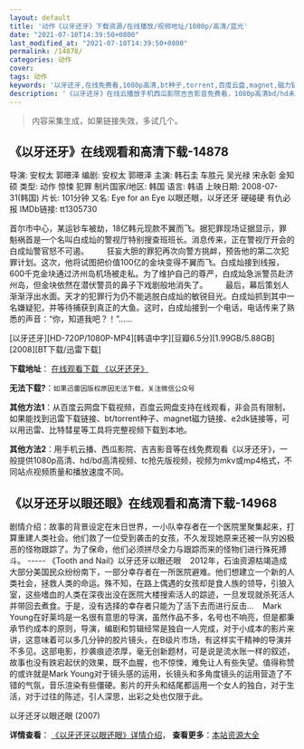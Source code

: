```yaml
---
layout: default
title: '动作《以牙还牙》下载资源/在线播放/视频地址/1080p/高清/蓝光'
date: "2021-07-10T14:39:50+0800"
last_modified_at: "2021-07-10T14:39:50+0800"
permalink: /14878/
categories: 动作
cover:
tags: 动作
keywords: '以牙还牙,在线免费看,1080p高清,bt种子,torrent,百度云盘,magnet,磁力链,迅雷下载资源'
description: '《以牙还牙》在线云播放手机西瓜影院吉吉影音免费看，1080p高清bd/hd未删减完整版和tc抢先枪版，mkv/mp4格式，附带bt/torrent种子、magnet/磁力链、百度云盘、网盘资源迅雷下载链接'
---
```


>内容采集生成，如果链接失效，多试几个。


## 《以牙还牙》在线观看和高清下载-14878

导演: 安权太 郭暻泽 编剧: 安权太 郭暻泽 主演: 韩石圭 车胜元 吴光禄 宋永彰 金知硕 类型: 动作 惊悚 犯罪 制片国家/地区: 韩国 语言: 韩语 上映日期: 2008-07-31(韩国) 片长: 101分钟 又名: Eye for an Eye 以眼还眼，以牙还牙 硬碰硬 有仇必报 IMDb链接: tt1305730

首尔市中心，某运钞车被劫，18亿韩元现款不翼而飞。据犯罪现场证据显示，罪魁祸首是一个名叫白成灿的警视厅特别搜查班班长。消息传来，正在警视厅开会的白成灿警官怒不可遏。 　　狂妄大胆的罪犯再次向警方挑衅，预告他的第二次犯罪计划。这次，他将试图把价值100亿的金块变得不翼而飞。白成灿接到线报，600千克金块通过济州岛机场被走私。为了维护自己的尊严，白成灿急派警员赴济州岛，但金块依然在潜伏警员的鼻子下戏剧般地消失了。 　　最后，幕后策划人渐渐浮出水面。天才的犯罪行为仍不能逃脱白成灿的敏锐目光。白成灿抓到其中一名嫌疑犯，并等待捕获到真正的大鱼。这时，白成灿接到一个电话，电话传来了熟悉的声音：“你，知道我吧？！”……


[以牙还牙][HD-720P/1080P-MP4][韩语中字][豆瓣6.5分][1.99GB/5.88GB][2008][BT下载/迅雷下载]

**下载地址**： [在线观看下载 《以牙还牙》](https://www.btdx8.com/torrent/yyhy_2008.html) 


**无法下载?**：`如果迅雷因版权原因无法下载，关注微信公众号 `

**其他方法1**：从百度云网盘下载视频，百度云网盘支持在线观看，非会员有限制，如果能找到迅雷下载链接、bt/torrent种子、magnet磁力链接、e2dk链接等，可以用迅雷、比特彗星等工具将完整视频下载到本地。

**其他方法2**：用手机云播、西瓜影院、吉吉影音等在线免费观看《以牙还牙》，一般提供1080p高清、hd/bd高清视频、tc抢先版视频，视频为mkv或mp4格式，不同站点视频质量和播放速度不同。


## 《以牙还牙以眼还眼》在线观看和高清下载-14968

剧情介绍：故事的背景设定在末日世界，一小队幸存者在一个医院里聚集起来，打算重建人类社会。他们救了一位受到袭击的女孩，不久发现她原来还被一队穷凶极恶的怪物跟踪了。为了保命，他们必须拼尽全力与跟踪而来的怪物们进行殊死搏斗。 ----- 《Tooth and Nail》以牙还牙以眼还眼    2012年，石油资源枯竭造成大部分美国民众纷纷南下，一部分幸存者在一所医院避难。他们想建立一个新的人类社会，拯救人类的命运。殊不知，在路上偶遇的女孩却是食人族的领导，引狼入室，这些嗜血的人类在深夜出没在医院大楼搜索活人的踪迹，一旦发现就杀死活人并带回去煮食。于是，没有选择的幸存者只能为了活下去而进行反击…    Mark Young在好莱坞是一名很有意思的导演，虽然作品不多，名号也不响亮，但是都秉承节约成本的原则，导演，编剧和剪辑经常是独自一人完成，对于小成本的影片来讲，这意味着可以多几分钟的胶片镜头，在B级片市场，有这样实干精神的导演并不多见。这部电影，抄袭痕迹浓厚，毫无创新题材，可是说是流水账一样的叙述，故事也没有跌宕起伏的效果，既不血腥，也不惊悚，难免让人有些失望。值得称赞的或许就是Mark Young对于镜头感的运用，长镜头和多角度镜头的运用营造了不错的气氛，音乐渲染有些僵硬。影片的开头和结尾都运用一个女人的独白，对于生活，对于过往的陈述，引人深思，出彩之处也仅限于此。


以牙还牙以眼还眼 (2007)

**详情查看**： [《以牙还牙以眼还眼》详情介绍](/movie/14968/)， **查看更多**：[本站资源大全](/movie/t/all/)

